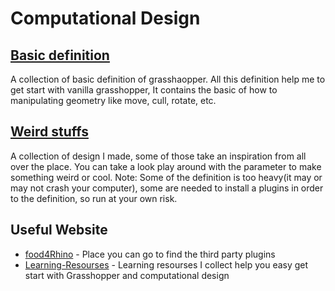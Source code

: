 # Computational Design

## [Basic definition](https://github.com/theaveas/Gh-geometry/tree/main/Basic%20definition)
A collection of basic definition of grasshaopper. All this definition help me to get start with vanilla grasshopper, It contains the basic of how to manipulating geometry like move, cull, rotate, etc.



## [Weird stuffs](https://github.com/theaveas/Gh-geometry/tree/main/Weird%20stuffs)
A collection of design I made, some of those take an inspiration from all over the place. You can take a look play around with the parameter to make something weird or cool.
Note: Some of the definition is too heavy(it may or may not crash your computer), some are needed to install a plugins in order to the definition, so run at your own risk.

## Useful Website
- [food4Rhino](https://www.food4rhino.com) - Place you can go to find the third party plugins
- [Learning-Resourses](https://github.com/theaveas/ComputationalDesign-for-Architect) - Learning resourses I collect help you easy get start with Grasshopper and computational design
